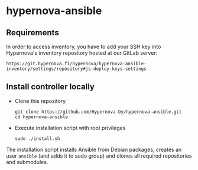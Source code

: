 # hypernova-ansible

## Requirements
 In order to access inventory, you have to add your SSH key into
Hypernova's inventory repository hosted at our GitLab server:

`https://git.hypernova.fi/hypernova/hypernova-ansible-inventory/settings/repository#js-deploy-keys-settings`

## Install controller locally
* Clone this repository

  ```
  git clone https://github.com/Hypernova-Oy/hypernova-ansible.git
  cd hypernova-ansible
  ```

* Execute installation script with root privileges

  ```
  sudo ./install.sh
  ```

The installation script installs Ansible from Debian packages, creates an user
`ansible` (and adds it to sudo group) and clones all required repositories and
submodules.
